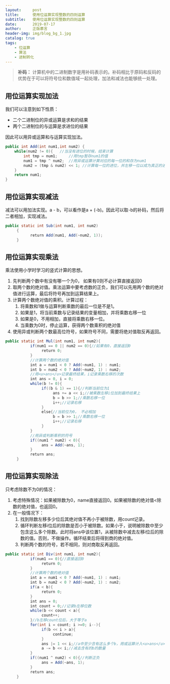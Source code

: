 ```yaml
---
layout:     post
title:      使用位运算实现整数的四则运算
subtitle:   使用位运算实现整数的四则运算
date:       2019-07-17
author:     正版慕言
header-img: img/blog_bg_1.jpg
catalog: true
tags:
    - 位运算
    - 算法
    - 进制转化
---
```



> **补码：** 计算机中的二进制数字是用补码表示的。补码相比于原码和反码的优势在于可以将符号位和数值域一起处理，加法和减法也能够统一处理。


## 用位运算实现加法

我们可以注意到如下性质：

 - 二个二进制位的异或运算是求和的结果
 - 两个二进制位的与运算是求进位的结果
 
因此可以用异或运算和与运算实现加法。

```java
public int Add(int num1,int num2) {
    while(num2 != 0){   //当没有进位的时候，结束计算
        int tmp = num1;     //用tmp暂存num1的值
        num1 = tmp ^ num2;  //用异或运算计算对应的每一位的和存为num1
        num2 = (tmp & num2) << 1; //计算每一位的进位，并左移一位以成为真正的进位，存为num2
    }
    return num1;
}
```

## 用位运算实现减法

减法可以用加法实现。a - b，可以看作是a + (-b)。因此可以取-b的补码，然后将二者相加，实现减法。
```java
public static int Sub(int num1, int num2)
     {
           return Add(num1, Add(~num2, 1)); 
     }
```

## 用位运算实现乘法

乘法使用小学时学习的竖式计算的思想。

1. 先判断两个数中有没有哪一个为0， 如果有0则不必计算直接返回0
2. 取两个数的绝对值。乘法运算中要考虑数的正负，我们可以先用两个数的绝对值进行运算，最后将符号再加到运算结果上。
3. 计算两个数绝对值的乘积。计算过程：
    1. 将乘数和1做与运算判断乘数的最后一位是不是1。
    2. 如果是1，将当前乘数与记录结果的变量相加，并将乘数右移一位
    3. 如果是0，不用相加，直接将乘数右移一位。
    4. 当乘数为0时，停止运算，获得两个数乘积的绝对值
4. 使用异或判断两个数最高位符号，如果符号不同，需要将绝对值取反再返回。

```java
public static int Mul(int num1, int num2){
           if(num1 == 0 || num2 == 0){//如果有0，直接返回0
                return 0;
           }
           //计算两个数的绝对值
           int a = num1 < 0 ? Add(~num1, 1) : num1;
           int b = num2 < 0 ? Add(~num2, 1) : num2;
           //用<u>ans</u>记录最终结果，i记录乘数右移的次数
           int ans = 0, i = 0;
           while(b != 0){
                if((b & 1) == 1){//判断当前位为1
                     ans += a << i;//被乘数左移i位加到最终结果上
                     b = b >> 1;//乘数右移一位
                     i++;//记录右移
                }
                else{//当前位为0， 不必相加
                     b = b >> 1;//乘数右移一位
                     i++;//记录右移
                }
           }
           //用异或判断乘积的符号
           if((num1 ^ num2) < 0){
                ans = Add(~ans, 1);
           }
           return ans;
     }
```

## 用位运算实现除法

只考虑除数不为0的情况：
1. 考虑特殊情况：如果被除数为0，name直接返回0。如果被除数的绝对值<除数的绝对值，也返回0。
2. 在一般情况下：
    1. 找到除数左移多少位后其绝对值不再小于被除数，用count记录。
    2. 循环判断左移i位后的除数是否小于被除数。如果小于，说明被除数中至少包含这么多个除数。此时将ans中该位置1，从被除数中减去左移i位后的除数的值。否则，不做操作。循环结束后将得到商的绝对值。
    3. 判断两个数的符号，若不相同，则对商取反再返回。

```java
public static int Div(int num1, int num2){
           if(num1 == 0){//直接返回0
                return 0;
           }
           //计算两个数的绝对值
           int a = num1 < 0 ? Add(~num1, 1) : num1;
           int b = num2 < 0 ? Add(~num2, 1) : num2;
           if(a < b){
                return 0;
           }
           int ans = 0;
           int count = 0;//记录b左移位数
           while(b << count < a){
                count++;
           }//b左移count位后，大于等于a
           for(int i = count; i >=0; i--){
                if(b << i > a){
                     continue;
                }
                ans |= 1 << i;//a中至少含有这么多个b，用或运算计入<u>ans</u>
                a -= b << i;//减去含有的b的数量
           }
           if((num1 ^ num2) < 0){//判断正负
                ans = Add(~ans, 1);
           }
           return ans;
     }
```